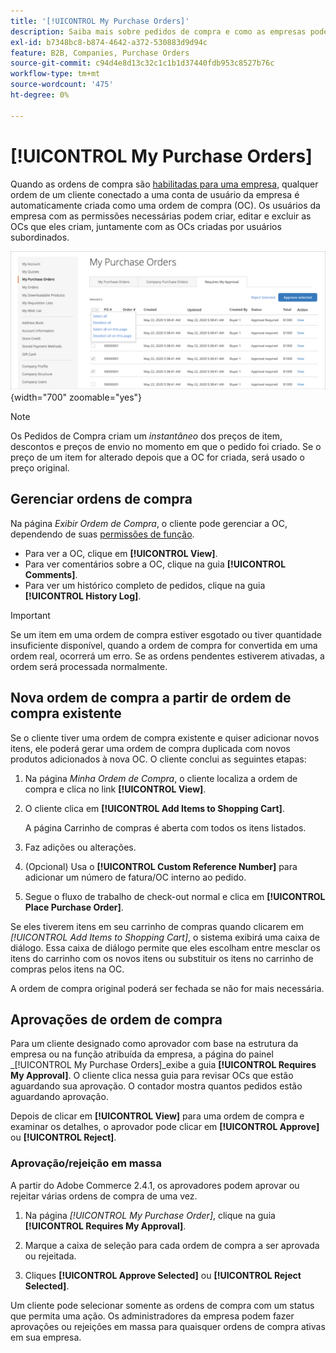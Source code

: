 ```yaml
---
title: '[!UICONTROL My Purchase Orders]'
description: Saiba mais sobre pedidos de compra e como as empresas podem usá-los para gerenciar suas compras.
exl-id: b7348bc8-b874-4642-a372-530883d9d94c
feature: B2B, Companies, Purchase Orders
source-git-commit: c94d4e8d13c32c1c1b1d37440fdb953c8527b76c
workflow-type: tm+mt
source-wordcount: '475'
ht-degree: 0%

---
```


# [!UICONTROL My Purchase Orders]

Quando as ordens de compra são [habilitadas para uma empresa](purchase-order-flow.md), qualquer ordem de um cliente conectado a uma conta de usuário da empresa é automaticamente criada como uma ordem de compra (OC). Os usuários da empresa com as permissões necessárias podem criar, editar e excluir as OCs que eles criam, juntamente com as OCs criadas por usuários subordinados.

![Minhas Ordens de Compra](./assets/account-dashboard-my-purchase-orders.png){width="700" zoomable="yes"}

>[!NOTE]
>
>Os Pedidos de Compra criam um _instantâneo_ dos preços de item, descontos e preços de envio no momento em que o pedido foi criado. Se o preço de um item for alterado depois que a OC for criada, será usado o preço original.

## Gerenciar ordens de compra

Na página _Exibir Ordem de Compra_, o cliente pode gerenciar a OC, dependendo de suas [permissões de função](account-company-roles-permissions.md).

- Para ver a OC, clique em **[!UICONTROL View]**.
- Para ver comentários sobre a OC, clique na guia **[!UICONTROL Comments]**.
- Para ver um histórico completo de pedidos, clique na guia **[!UICONTROL History Log]**.

>[!IMPORTANT]
>
>Se um item em uma ordem de compra estiver esgotado ou tiver quantidade insuficiente disponível, quando a ordem de compra for convertida em uma ordem real, ocorrerá um erro. Se as ordens pendentes estiverem ativadas, a ordem será processada normalmente.

## Nova ordem de compra a partir de ordem de compra existente

Se o cliente tiver uma ordem de compra existente e quiser adicionar novos itens, ele poderá gerar uma ordem de compra duplicada com novos produtos adicionados à nova OC. O cliente conclui as seguintes etapas:

1. Na página _Minha Ordem de Compra_, o cliente localiza a ordem de compra e clica no link **[!UICONTROL View]**.

1. O cliente clica em **[!UICONTROL Add Items to Shopping Cart]**.

   A página Carrinho de compras é aberta com todos os itens listados.

1. Faz adições ou alterações.

1. (Opcional) Usa o **[!UICONTROL Custom Reference Number]** para adicionar um número de fatura/OC interno ao pedido.

1. Segue o fluxo de trabalho de check-out normal e clica em **[!UICONTROL Place Purchase Order]**.

Se eles tiverem itens em seu carrinho de compras quando clicarem em _[!UICONTROL Add Items to Shopping Cart]_, o sistema exibirá uma caixa de diálogo. Essa caixa de diálogo permite que eles escolham entre mesclar os itens do carrinho com os novos itens ou substituir os itens no carrinho de compras pelos itens na OC.

A ordem de compra original poderá ser fechada se não for mais necessária.

## Aprovações de ordem de compra

Para um cliente designado como aprovador com base na estrutura da empresa ou na função atribuída da empresa, a página do painel _[!UICONTROL My Purchase Orders]_exibe a guia **[!UICONTROL Requires My Approval]**. O cliente clica nessa guia para revisar OCs que estão aguardando sua aprovação. O contador mostra quantos pedidos estão aguardando aprovação.

Depois de clicar em **[!UICONTROL View]** para uma ordem de compra e examinar os detalhes, o aprovador pode clicar em **[!UICONTROL Approve]** ou **[!UICONTROL Reject]**.

### Aprovação/rejeição em massa

A partir do Adobe Commerce 2.4.1, os aprovadores podem aprovar ou rejeitar várias ordens de compra de uma vez.

1. Na página _[!UICONTROL My Purchase Order]_, clique na guia **[!UICONTROL Requires My Approval]**.

1. Marque a caixa de seleção para cada ordem de compra a ser aprovada ou rejeitada.

1. Cliques **[!UICONTROL Approve Selected]** ou **[!UICONTROL Reject Selected]**.

Um cliente pode selecionar somente as ordens de compra com um status que permita uma ação. Os administradores da empresa podem fazer aprovações ou rejeições em massa para quaisquer ordens de compra ativas em sua empresa.
